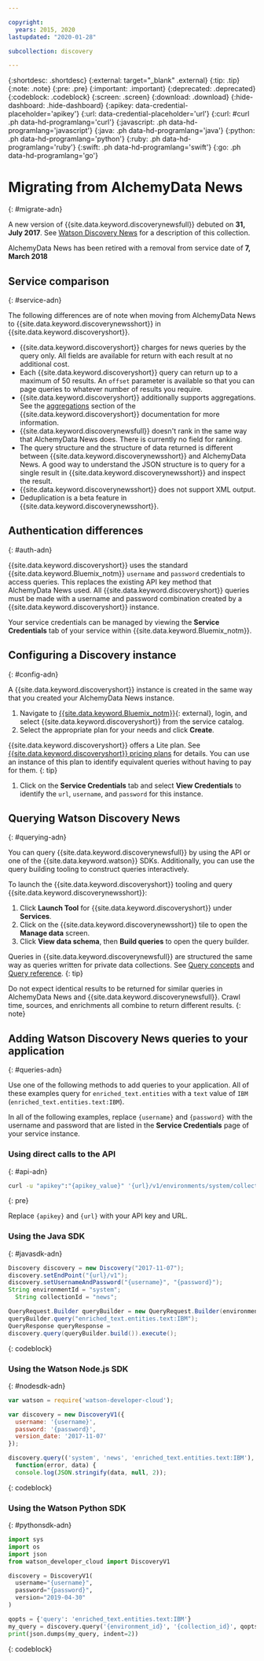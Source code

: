 ```yaml
---

copyright:
  years: 2015, 2020
lastupdated: "2020-01-28"

subcollection: discovery

---
```


{:shortdesc: .shortdesc}
{:external: target="_blank" .external}
{:tip: .tip}
{:note: .note}
{:pre: .pre}
{:important: .important}
{:deprecated: .deprecated}
{:codeblock: .codeblock}
{:screen: .screen}
{:download: .download}
{:hide-dashboard: .hide-dashboard}
{:apikey: data-credential-placeholder='apikey'} 
{:url: data-credential-placeholder='url'}
{:curl: #curl .ph data-hd-programlang='curl'}
{:javascript: .ph data-hd-programlang='javascript'}
{:java: .ph data-hd-programlang='java'}
{:python: .ph data-hd-programlang='python'}
{:ruby: .ph data-hd-programlang='ruby'}
{:swift: .ph data-hd-programlang='swift'}
{:go: .ph data-hd-programlang='go'}

# Migrating from AlchemyData News
{: #migrate-adn}

A new version of {{site.data.keyword.discoverynewsfull}} debuted on **31, July 2017**. See [Watson Discovery News](/docs/services/discovery?topic=discovery-watson-discovery-news#watson-discovery-news) for a description of this collection.

AlchemyData News has been retired with a removal from service date of **7, March 2018**

## Service comparison
{: #service-adn}

The following differences are of note when moving from AlchemyData News to {{site.data.keyword.discoverynewsshort}} in {{site.data.keyword.discoveryshort}}.

- {{site.data.keyword.discoveryshort}} charges for news queries by the query only. All fields are available for return with each result at no additional cost.
- Each {{site.data.keyword.discoveryshort}} query can return up to a maximum of 50 results. An `offset` parameter is available so that you can page queries to whatever number of results you require.
- {{site.data.keyword.discoveryshort}} additionally supports aggregations. See the [aggregations](/docs/services/discovery?topic=discovery-query-reference#aggregations) section of the {{site.data.keyword.discoveryshort}} documentation for more information.
- {{site.data.keyword.discoverynewsfull}} doesn't rank in the same way that AlchemyData News does. There is currently no field for ranking.
- The query structure and the structure of data returned is different between {{site.data.keyword.discoverynewsshort}} and AlchemyData News. A good way to understand the JSON structure is to query for a single result in {{site.data.keyword.discoverynewsshort}} and inspect the result.
- {{site.data.keyword.discoverynewsshort}} does not support XML output.
- Deduplication is a beta feature in {{site.data.keyword.discoverynewsshort}}.

## Authentication differences
{: #auth-adn}

{{site.data.keyword.discoveryshort}} uses the standard {{site.data.keyword.Bluemix_notm}} `username` and `password` credentials to access queries. This replaces the existing API key method that AlchemyData News used. All {{site.data.keyword.discoveryshort}} queries must be made with a username and password combination created by a {{site.data.keyword.discoveryshort}} instance.

Your service credentials can be managed by viewing the **Service Credentials** tab of your service within {{site.data.keyword.Bluemix_notm}}.

## Configuring a Discovery instance
{: #config-adn}

A {{site.data.keyword.discoveryshort}} instance is created in the same way that you created your AlchemyData News instance.

1. Navigate to [{{site.data.keyword.Bluemix_notm}}](https://{DomainName}/catalog/services/discovery){: external}, login, and select {{site.data.keyword.discoveryshort}} from the service catalog.
1. Select the appropriate plan for your needs and click **Create**.

  {{site.data.keyword.discoveryshort}} offers a Lite plan. See [{{site.data.keyword.discoveryshort}} pricing plans](/docs/services/discovery?topic=discovery-discovery-pricing-plans#discovery-pricing-plans) for details. You can use an instance of this plan to identify equivalent queries without having to pay for them.
  {: tip}

1. Click on the **Service Credentials** tab and select **View Credentials** to identify the `url`, `username`, and `password` for this instance.

## Querying Watson Discovery News
{: #querying-adn}

You can query {{site.data.keyword.discoverynewsfull}} by using the API or one of the {{site.data.keyword.watson}} SDKs. Additionally, you can use the query building tooling to construct queries interactively.

To launch the {{site.data.keyword.discoveryshort}} tooling and query {{site.data.keyword.discoverynewsshort}}:

1. Click **Launch Tool** for {{site.data.keyword.discoveryshort}} under **Services**.
1. Click on the {{site.data.keyword.discoverynewsshort}} tile to open the **Manage data** screen.
1. Click **View data schema**, then **Build queries** to open the query builder.

  Queries in {{site.data.keyword.discoverynewsfull}} are structured the same way as queries written for private data collections. See [Query concepts](/docs/services/discovery?topic=discovery-query-concepts#query-concepts) and [Query reference](/docs/services/discovery?topic=discovery-query-reference#query-reference).
  {: tip}

Do not expect identical results to be returned for similar queries in AlchemyData News and {{site.data.keyword.discoverynewsfull}}. Crawl time, sources, and enrichments all combine to return different results.
{: note}

## Adding Watson Discovery News queries to your application
{: #queries-adn}

Use one of the following methods to add queries to your application. All of these examples query for `enriched_text.entities` with a `text` value of `IBM` (`enriched_text.entities.text:IBM`).

In all of the following examples, replace `{username}` and `{password}` with the username and password that are listed in the **Service Credentials** page of your service instance.

### Using direct calls to the API
{: #api-adn}

```bash
curl -u "apikey":"{apikey_value}" '{url}/v1/environments/system/collections/news/query?version=2019-04-30&query=enriched_text.entities.text:IBM'
```
{: pre}

Replace `{apikey}` and `{url}` with your API key and URL.

### Using the Java SDK
{: #javasdk-adn}

```java
Discovery discovery = new Discovery("2017-11-07");
discovery.setEndPoint("{url}/v1");
discovery.setUsernameAndPassword("{username}", "{password}");  
String environmentId = "system";
  String collectionId = "news";

QueryRequest.Builder queryBuilder = new QueryRequest.Builder(environmentId,collectionId);  
queryBuilder.query("enriched_text.entities.text:IBM");  
QueryResponse queryResponse =  
discovery.query(queryBuilder.build()).execute();
```
{: codeblock}

### Using the Watson Node.js SDK
{: #nodesdk-adn}

```javascript
var watson = require('watson-developer-cloud');

var discovery = new DiscoveryV1({  
  username: '{username}',  
  password: '{password}',  
  version_date: '2017-11-07'  
});  

discovery.query(('system', 'news', 'enriched_text.entities.text:IBM'),  
  function(error, data) {  
  console.log(JSON.stringify(data, null, 2));  
```
{: codeblock}

### Using the Watson Python SDK
{: #pythonsdk-adn}

```python
import sys
import os
import json
from watson_developer_cloud import DiscoveryV1

discovery = DiscoveryV1(
  username="{username}",
  password="{password}",
  version="2019-04-30"
)

qopts = {'query': 'enriched_text.entities.text:IBM'}
my_query = discovery.query('{environment_id}', '{collection_id}', qopts)
print(json.dumps(my_query, indent=2))
```
{: codeblock}
